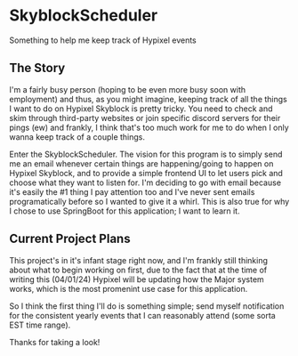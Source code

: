 # SkyblockScheduler
Something to help me keep track of Hypixel events


## The Story

I'm a fairly busy person (hoping to be even more busy soon with employment) and thus, as you might imagine, keeping track of all the things I want to do on Hypixel Skyblock is pretty tricky. You need to check and skim through third-party websites or join specific discord servers for their pings (ew) and frankly, I think that's too much work for me to do when I only wanna keep track of a couple things.

Enter the SkyblockScheduler. The vision for this program is to simply send me an email whenever certain things are happening/going to happen on Hypixel Skyblock, and to provide a simple frontend UI to let users pick and choose what they want to listen for. I'm deciding to go with email because it's easily the #1 thing I pay attention too and I've never sent emails programatically before so I wanted to give it a whirl. This is also true for why I chose to use SpringBoot for this application; I want to learn it.


## Current Project Plans
This project's in it's infant stage right now, and I'm frankly still thinking about what to begin working on first, due to the fact that at the time of writing this (04/01/24) Hypixel will be updating how the Major system works, which is the most promenint use case for this application.

So I think the first thing I'll do is something simple; send myself notification for the consistent yearly events that I can reasonably attend (some sorta EST time range).

Thanks for taking a look!
